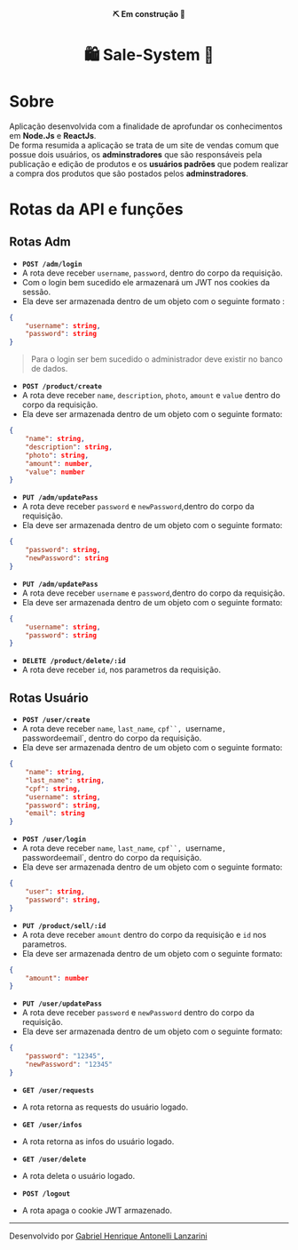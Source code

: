 <h4 align="center"> 
	⛏ Em construção 🚧
</h4>

<h1 align="center">
    🛍 Sale-System 🛒
</h1>

# Sobre

Aplicação desenvolvida com a finalidade de aprofundar os conhecimentos em **Node.Js** e **ReactJs**.</br>
De forma resumida a aplicação se trata de um site de vendas comum que possue dois usuários, os **adminstradores** que são responsáveis pela publicação e edição de produtos e os **usuários padrões** que podem realizar a compra dos produtos que são postados pelos **adminstradores**.

# Rotas da API e funções 
## Rotas Adm
- **`POST /adm/login`**
- A rota deve receber `username`, `password`, dentro do corpo da requisição.
- Com o login bem sucedido ele armazenará um JWT nos cookies da sessão.
- Ela deve ser armazenada dentro de um objeto com o seguinte formato :
```JSON
{
	"username": string,
	"password": string
}
```
>  Para o login ser bem sucedido o administrador deve existir no banco de dados.

- **`POST /product/create`**
- A rota deve receber `name`, `description`, `photo`, `amount` e `value` dentro do corpo da requisição.
- Ela deve ser armazenada dentro de um objeto com o seguinte formato:
```JSON
{
	"name": string,
	"description": string,
	"photo": string,
	"amount": number,
	"value": number
}
```

- **`PUT /adm/updatePass`**
- A rota deve receber `password` e `newPassword`,dentro do corpo da requisição.
- Ela deve ser armazenada dentro de um objeto com o seguinte formato:
```JSON
{
	"password": string,
	"newPassword": string
}
```

- **`PUT /adm/updatePass`**
- A rota deve receber `username` e `password`,dentro do corpo da requisição.
- Ela deve ser armazenada dentro de um objeto com o seguinte formato:
```JSON
{
	"username": string,
	"password": string
}
```

- **`DELETE /product/delete/:id`**
- A rota deve receber `id`, nos parametros da requisição.

## Rotas Usuário
- **`POST /user/create`**
- A rota deve receber `name`, `last_name`, `cpf``, `username`, `password` e `email`, dentro do corpo da requisição.
- Ela deve ser armazenada dentro de um objeto com o seguinte formato:
```JSON
{
	"name": string,
	"last_name": string,
	"cpf": string,
	"username": string,
	"password": string,
	"email": string
}
```

- **`POST /user/login`**
- A rota deve receber `name`, `last_name`, `cpf``, `username`, `password` e `email`, dentro do corpo da requisição.
- Ela deve ser armazenada dentro de um objeto com o seguinte formato:
```JSON
{
	"user": string,
	"password": string,
}
```

- **`PUT /product/sell/:id`**
- A rota deve receber `amount` dentro do corpo da requisição e `id` nos parametros.
- Ela deve ser armazenada dentro de um objeto com o seguinte formato:
```JSON
{
	"amount": number
}
```

- **`PUT /user/updatePass`**
- A rota deve receber `password` e `newPassword` dentro do corpo da requisição.
- Ela deve ser armazenada dentro de um objeto com o seguinte formato:
```JSON
{
	"password": "12345",
	"newPassword": "12345"
}
```

- **`GET /user/requests`**
- A rota retorna as requests do usuário logado.

- **`GET /user/infos`**
- A rota retorna as infos do usuário logado.

- **`GET /user/delete`**
- A rota deleta o usuário logado.


- **`POST /logout`**
- A rota apaga o cookie JWT armazenado.
---

Desenvolvido por [Gabriel Henrique Antonelli Lanzarini](https://www.linkedin.com/in/gabriel-henrique-antonelli-lanzarini-16b522209/)
